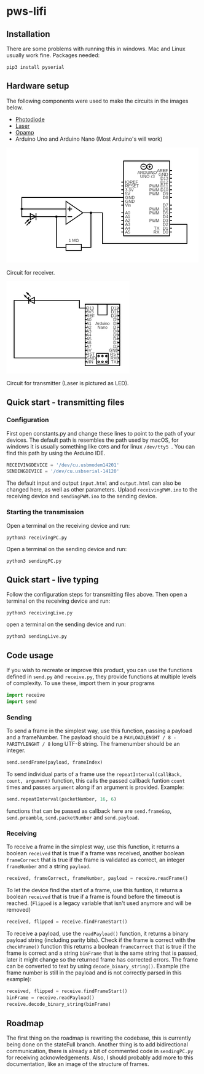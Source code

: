 # pws-lifi

## Installation
There are some problems with running this in windows. Mac and Linux usually work fine.
Packages needed:
```
pip3 install pyserial
```

## Hardware setup
The following components were used to make the circuits in the images below.
* [Photodiode](https://www.conrad.nl/p/osram-fotodiode-5-mm-1100-nm-75-sfh-203-p-154029)
* [Laser](https://www.conrad.nl/p/laserfuchs-lasermodule-punt-rood-1-mw-lfd650-1-129x20-816476)
* [Opamp](https://www.conrad.nl/p/microchip-technology-mcp6002-ip-lineaire-ic-operational-amplifier-multifunctioneel-pdip-8-651489)
* Arduino Uno and Arduino Nano (Most Arduino's will work)

![Circuit1](readme-images/circuit1.png)

Circuit for receiver.



![Circuit2](readme-images/circuit2.png)



Circuit for transmitter (Laser is pictured as LED).


## Quick start - transmitting files

### Configuration
First open constants.py and change these lines to point to the path of your devices. The default path is resembles the path used by macOS, for windows it is usually something like ```COM5``` and for linux ```/dev/tty5 ```. You can find this path by using the Arduino IDE.
```python
RECEIVINGDEVICE = '/dev/cu.usbmodem14201'
SENDINGDEVICE = '/dev/cu.usbserial-14120'
```
The default input and output ```input.html``` and ```output.html``` can also be changed here, as well as other parameters. Uplaod ```receivingPWM.ino``` to the receiving device and ```sendingPWM.ino``` to the sending device.

### Starting the transmission

Open a terminal on the receiving device and run:
```
python3 receivingPC.py
```

Open a terminal on the sending device and run:
```
python3 sendingPC.py
```

## Quick start - live typing
Follow the configuration steps for transmitting files above. Then open a terminal on the receiving device and run:
```
python3 receivingLive.py
```

open a terminal on the sending device and run:
```
python3 sendingLive.py
```

## Code usage
If you wish to recreate or improve this product, you can use the functions defined in ```send.py``` and ```receive.py```, they provide functions at multiple levels of complexity. To use these, import them in your programs
```python
import receive
import send
```

### Sending
To send a frame in the simplest way, use this function, passing a payload and a frameNumber. The payload should be a ```PAYLOADLENGHT / 8 - PARITYLENGHT / 8``` long UTF-8 string. The framenumber should be an integer.   
```python
send.sendFrame(payload, frameIndex)
```

To send individual parts of a frame use the ```repeatInterval(callBack, count, argument)``` function, this calls the passed callback funtion ```count``` times and passes ```argument``` along if an argument is provided. Example:
```python
send.repeatInterval(packetNumber, 16, 6)
```
functions that can be passed as callback here are ```send.frameGap```, ```send.preamble```, ```send.packetNumber``` and ```send.payload```.

### Receiving
To receive a frame in the simplest way, use this function, it returns a boolean ```received``` that is true if a frame was received, another boolean ```frameCorrect``` that is true if the frame is validated as correct, an integer ```frameNumber``` and a string ```payload```.
```python
received, frameCorrect, frameNumber, payload = receive.readFrame()
```

To let the device find the start of a frame, use this funtion, it returns a boolean ```received``` that is true if a frame is found before the timeout is reached. (```Flipped``` is a legacy variable that isn't used anymore and will be removed)
```python
received, flipped = receive.findFrameStart()
```

To receive a payload, use the ```readPayload()``` function, it returns a binary payload string (including parity bits). Check if the frame is correct with the ```checkFrame()``` function this returns a boolean ```frameCorrect``` that is true if the frame is correct and a string ```binFrame``` that is the same string that is passed, later it might change so the returned frame has corrected errors. The frame can be converted to text by using ```decode_binary_string()```. Example (the frame number is still in the payload and is not correctly parsed in this example):
```python
received, flipped = receive.findFrameStart()
binFrame = receive.readPayload()
receive.decode_binary_string(binFrame)
```


## Roadmap
The first thing on the roadmap is rewriting the codebase, this is currently being done on the stateFull branch. Another thing is to add bidirectional communication, there is already a bit of commented code in ```sendingPC.py``` for receiving acknowledgements. Also, I should probably add more to this documentation, like an image of the structure of frames.
